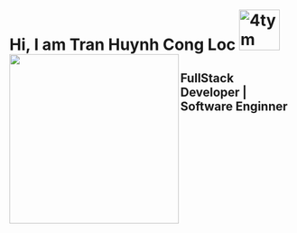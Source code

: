 
# Hi, I am Tran Huynh Cong Loc <img src="https://i.ibb.co/1J0ch4C/4tym.gif" alt="4tym" width="72"> <img width="300" align="left" src="https://media.giphy.com/media/VgGpnYeMVljm1vRA6g/giphy.gif">

## FullStack Developer | Software Enginner 




